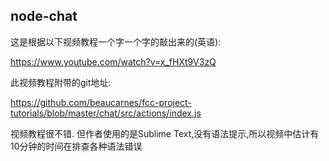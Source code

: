 ## node-chat

这是根据以下视频教程一个字一个字的敲出来的(英语):

https://www.youtube.com/watch?v=x_fHXt9V3zQ

此视频教程附带的git地址:

https://github.com/beaucarnes/fcc-project-tutorials/blob/master/chat/src/actions/index.js

视频教程很不错. 但作者使用的是Sublime Text,没有语法提示,所以视频中估计有10分钟的时间在排查各种语法错误